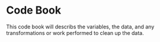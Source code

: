 # Code Book
This code book will describs the variables, the data, and any transformations or work performed to clean up the data.
